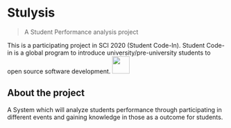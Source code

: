 # Stulysis
> A Student Performance analysis project

This is a participating project in SCI 2020 (Student Code-In). Student Code-in is a global program to introduce university/pre-university students to open source software development. <img src = "https://github.com/sambhav228/Stulysis/blob/master/sci.jpeg" height = "40" width = "40">

## About the project
A System which will analyze students performance through participating in different events and gaining knowledge in those as a outcome for students.
